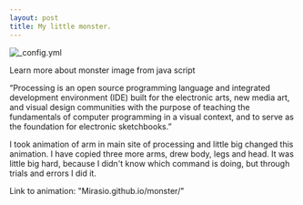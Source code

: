 ```yaml
---
layout: post
title: My little monster.
---
```



![_config.yml](http://cliparts.co/cliparts/Lid/jLa/LidjLa8zT.png)

Learn more about monster image from java script

“Processing is an open source programming language and integrated development environment (IDE) built for the electronic arts, new media art, and visual design communities with the purpose of teaching the fundamentals of computer programming in a visual context, and to serve as the foundation for electronic sketchbooks.” 

I took animation of arm in main site of processing and little big changed this animation.
I have copied three more arms, drew body, legs and head.
It was little big hard, because I didn't know which command is doing, but through trials and errors I did it.

Link to animation: "Mirasio.github.io/monster/"
